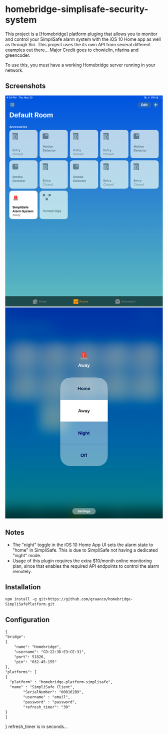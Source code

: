 # homebridge-simplisafe-security-system

This project is a [Homebridge] platform pluging that allows you to monitor and control your SimpliSafe alarm system with the iOS 10 Home app as well as through Siri. This project uses the its own API from several different examples out there... Major Credit goes to chowielin, nfarina and greencoder. 

To use this, you must have a working Homebridge server running in your network. 

## Screenshots
![View from the home app](/screenshots/0C99F13D-FD5D-406A-AE59-4EBD4BDE7FA8.png?raw=true "View from the Home app.")
![Controlling alarm system](/screenshots/E185B5D0-747D-4E25-B57A-7792E6E0295B.png?raw=true "Controlling the alarm system.")

## Notes
- The "night" toggle in the iOS 10 Home App UI sets the alarm state to "home" in SimpliSafe. This is due to SimpliSafe not having a dedicated "night" mode.
- Usage of this plugin requires the extra $10/month online monitoring plan, since that enables the required API endpoints to control the alarm remotely.

## Installation
    npm install -g git+https://github.com/graanco/homebridge-SimpliSafePlatform.git


## Configuration
    {
	"bridge":
	{
		"name": "Homebridge",
		"username": "CD:22:3D:E3:CE:31",
		"port": 51826,
		"pin": "032-45-155"
	},
	"platforms": [
    {
      "platform" : "homebridge-platform-simplisafe",
      "name" : "SimpliSafe Client",
			"SerialNumber": "000162B9",
			"username" : "email",
			"password" : "password",
			"refresh_timer": "30" 
    }
	]
}
refresh_timer is in seconds... 


